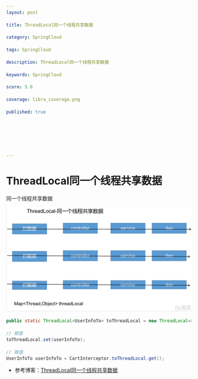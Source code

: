 ```yaml
---
layout: post

title: ThreadLocal同一个线程共享数据

category: SpringCloud

tags: SpringCloud

description: ThreadLocal同一个线程共享数据

keywords: SpringCloud

score: 5.0

coverage: libra_coverage.png

published: true






---
```


# ThreadLocal同一个线程共享数据

同一个线程共享数据

![image.png](/assets/imgs/1621737371778-7e86b003-ce7f-42b9-b546-d233797ff7d9.png)

```java
public static ThreadLocal<UserInfoTo> toThreadLocal = new ThreadLocal<>();

// 赋值
toThreadLocal.set(userInfoTo);

// 取值
UserInfoTo userInfoTo = CartInterceptor.toThreadLocal.get();
```

- 参考博客：[ThreadLocal同一个线程共享数据](https://www.cnblogs.com/xbhog/p/15411167.html)

